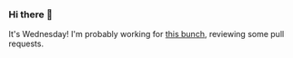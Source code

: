 ### Hi there :wave:

It's Wednesday! I'm probably working for [this bunch](https://github.com/kohofinancial), reviewing some pull requests.
